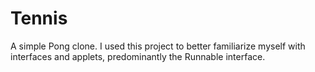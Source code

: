 # Tennis

A simple Pong clone. I used this project to better familiarize myself with interfaces and applets, predominantly the Runnable interface.
